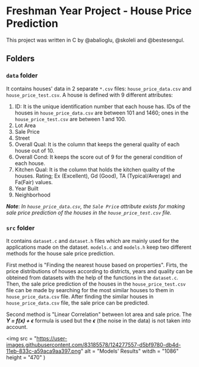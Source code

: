 # Freshman Year Project - House Price Prediction

  This project was written in C by @abalioglu, @skoleli and @bestesengul.


## Folders

### `data` folder 

  It contains houses' data in 2 separate `*.csv` files: `house_price_data.csv` and `house_price_test.csv`. A house is defined with 9 different attributes:
  
1. ID: It is the unique identification number that each house has. IDs of the houses in `house_price_data.csv` are between 101 and 1460; ones in the `house_price_test.csv` 
are between 1 and 100.
2. Lot Area 
3. Sale Price
4. Street
5. Overall Qual: It is the column that keeps the general quality of each house out of 10.
6. Overall Cond: It keeps the score out of 9 for the general condition of each house.
7. Kitchen Qual: It is the column that holds the kitchen quality of the houses. Rating; Ex
(Excellent), Gd (Good), TA (Typical/Average) and Fa(Fair) values.
8. Year Built
9. Neighborhood

***Note***: *In `house_price_data.csv`, the `Sale Price` attribute exists for making sale price prediction of the houses in the `house_price_test.csv` file.*


### `src` folder
  
  It contains `dataset.c` and `dataset.h` files which are mainly used for the applications made on the dataset. `models.c` and `models.h` keep two different methods for the house sale price prediction.
  
  First method is "Finding the nearest house based on properties". Firts, the price distributions of houses according to districts, years and quality can be obteined from datasets with the help of the functions in the `dataset.c`. Then, the sale price prediction of the houses in the `house_price_test.csv` file can be made by searching for the most similar houses to them in `house_price_data.csv` file. After finding the similar houses in `house_price_data.csv` file, the sale price can be predicted.
  
  Second method is "Linear Correlation" between lot area and sale price. The ***Y = f(x) + ϵ*** formula is used but the ***ϵ*** (the noise in the data) is not taken into account.
  
  <img src = "https://user-images.githubusercontent.com/83185578/124277557-d5bf9780-db4d-11eb-833c-a59aca9aa397.png" alt = "Models' Results" witdh = "1086" height = "470" )
  
